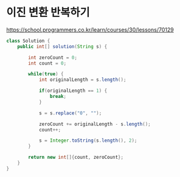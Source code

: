 # 이진 변환 반복하기
https://school.programmers.co.kr/learn/courses/30/lessons/70129

```java
class Solution {
	public int[] solution(String s) {

		int zeroCount = 0;
		int count = 0;

		while(true) {
			int originalLength = s.length();

			if(originalLength == 1) {
				break;
			}

			s = s.replace("0", "");

			zeroCount += originalLength - s.length();
			count++;

			s = Integer.toString(s.length(), 2);
		}

		return new int[]{count, zeroCount};
	}
}
```